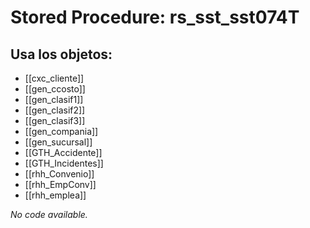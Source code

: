 # Stored Procedure: rs_sst_sst074T

## Usa los objetos:
- [[cxc_cliente]]
- [[gen_ccosto]]
- [[gen_clasif1]]
- [[gen_clasif2]]
- [[gen_clasif3]]
- [[gen_compania]]
- [[gen_sucursal]]
- [[GTH_Accidente]]
- [[GTH_Incidentes]]
- [[rhh_Convenio]]
- [[rhh_EmpConv]]
- [[rhh_emplea]]

*No code available.*
